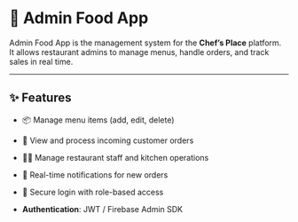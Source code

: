 # 🍴 Admin Food App

Admin Food App is the management system for the **Chef’s Place** platform.  
It allows restaurant admins to manage menus, handle orders, and track sales in real time.

---

## ✨ Features

- 📦 Manage menu items (add, edit, delete)  
- 🛒 View and process incoming customer orders  
- 👨‍🍳 Manage restaurant staff and kitchen operations  
- 🔔 Real-time notifications for new orders  
- 🔑 Secure login with role-based access  

- **Authentication**: JWT / Firebase Admin SDK  
